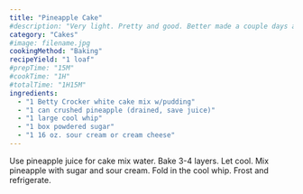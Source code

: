 ```yaml
---
title: "Pineapple Cake"
#description: "Very light. Pretty and good. Better made a couple days ahead."
category: "Cakes"
#image: filename.jpg
cookingMethod: "Baking"
recipeYield: "1 loaf"
#prepTime: "15M"
#cookTime: "1H"
#totalTime: "1H15M"
ingredients:
  - "1 Betty Crocker white cake mix w/pudding"
  - "1 can crushed pineapple (drained, save juice)"
  - "1 large cool whip"
  - "1 box powdered sugar"
  - "1 16 oz. sour cream or cream cheese"
---
```


Use pineapple juice for cake mix water.
Bake 3-4 layers. Let cool.
Mix pineapple with sugar and sour cream. Fold in the cool whip.
Frost and refrigerate.
